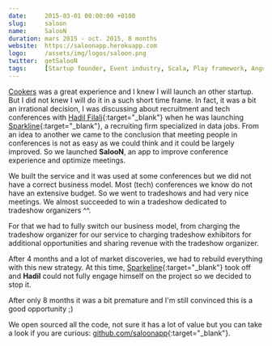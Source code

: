 ```yaml
---
date:     2015-03-01 00:00:00 +0100
slug:     saloon
name:     SalooN
duration: mars 2015 - oct. 2015, 8 months
website:  https://saloonapp.herokuapp.com
logo:     /assets/img/logos/saloon.png
twitter:  getSalooN
tags:     [Startup founder, Event industry, Scala, Play framework, AngularJS, Ionic framework]
---
```


[Cookers](#cookers) was a great experience and I knew I will launch an other startup.
But I did not knew I will do it in a such short time frame.
In fact, it was a bit an irrational decision, I was discussing about recruitment and tech conferences with
[Hadil Filali](https://www.linkedin.com/in/hadilfilali){:target="_blank"} when he was launching
[Sparkline](https://www.sparkline.fr){:target="_blank"}, a recruiting firm specialized in data jobs. From an idea to another
we came to the conclusion that meeting people in conferences is not as easy as we could think and it could be largely improved.
So we launched **SalooN**, an app to improve conference experience and optimize meetings.

We built the service and it was used at some conferences but we did not have a correct business model. Most (tech) conferences we know
do not have an extensive budget. So we went to tradeshows and had very nice meetings. We almost succeeded to win a tradeshow dedicated to tradeshow organizers ^^.

For that we had to fully switch our business model, from charging the tradeshow organizer for our service to charging tradeshow exhibitors
for additional opportunities and sharing revenue with the tradeshow organizer.

After 4 months and a lot of market discoveries, we had to rebuild everything with this new strategy.
At this time, [Sparkeline](https://www.sparkline.fr){:target="_blank"} took off and **Hadil** could not fully engage himself on the project so we decided to stop it.

After only 8 months it was a bit premature and I'm still convinced this is a good opportunity ;)

We open sourced all the code, not sure it has a lot of value but you can take a look if you are curious: [github.com/saloonapp](https://github.com/saloonapp){:target="_blank"}.
